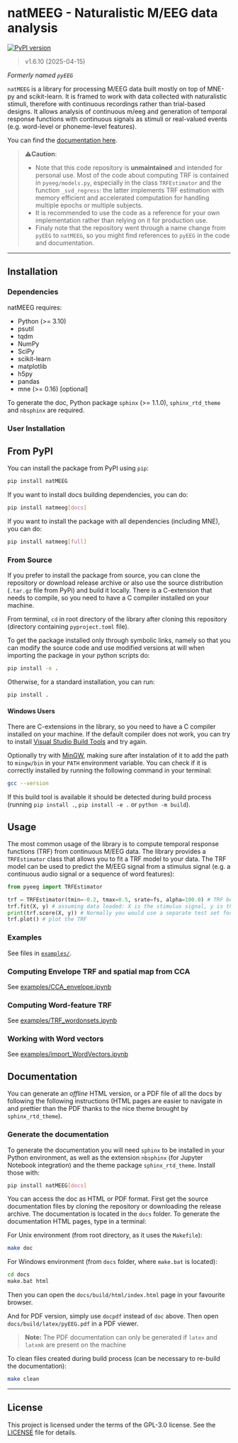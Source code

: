# natMEEG - Naturalistic M/EEG data analysis

[![PyPI version](https://badge.fury.io/py/natMEEG.svg)](https://badge.fury.io/py/natMEEG)
> v1.6.10 (2025-04-15)

_Formerly named `pyEEG`_

`natMEEG` is a library for processing M/EEG data built mostly on top of MNE-py and scikit-learn. It is framed to work with data collected with naturalistic stimuli, therefore with continuous recordings rather than trial-based designs. It allows analysis of continuous m/eeg and generation of temporal response functions with continuous signals as stimuli or real-valued events (e.g. word-level or phoneme-level features).

You can find the [documentation here](https://hugo-w.github.io/pyEEG-docs/index.html).

> ⚠️**Caution**:
> - Note that this code repository is **unmaintained** and intended for personal use. Most of the code about computing TRF is contained in `pyeeg/models.py`, especially in the class `TRFEstimator` and the function `_svd_regress`: the latter implements TRF estimation with memory efficient and accelerated computation for handling multiple epochs or multiple subjects.
> - It is recommended to use the code as a reference for your own implementation rather than relying on it for production use.
> - Finaly note that the repository went through a name change from `pyEEG` to `natMEEG`, so you might find references to `pyEEG` in the code and documentation.

------

## Installation

### Dependencies

natMEEG requires:

- Python (>= 3.10)
- psutil
- tqdm
- NumPy
- SciPy
- scikit-learn
- matplotlib
- h5py
- pandas
- mne (>= 0.16) [optional]

To generate the doc, Python package `sphinx` (>= 1.1.0), `sphinx_rtd_theme` and `nbsphinx` are required.

### User Installation

## From PyPI

You can install the package from PyPI using `pip`:

```bash
pip install natMEEG
```

If you want to install docs building dependencies, you can do:

```bash
pip install natmeeg[docs]
```

If you want to install the package with all dependencies (including MNE), you can do:

```bash
pip install natmeeg[full]
```

### From Source

If you prefer to install the package from source, you can clone the repository or download release archive or also use the source distribution (`.tar.gz` file from PyPi) and build it locally. There is a C-extension that needs to compile, so you need to have a C compiler installed on your machine.

From terminal, `cd` in root directory of the library after cloning this repository (directory containing `pyproject.toml` file).

To get the package installed only through symbolic links, namely so that you can modify the source code and use modified versions at will when importing the package in your python scripts do:

```bash
pip install -e .
```

Otherwise, for a standard installation, you can run:

```bash
pip install .
```

#### Windows Users

There are C-extensions in the library, so you need to have a C compiler installed on your machine. 
If the default compiler does not work, you can try to install [Visual Studio Build Tools](https://visualstudio.microsoft.com/visual-cpp-build-tools/) and try again.

Optionally try with [MinGW](http://www.mingw.org/), making sure after instalation of it to add the path to `mingw/bin` in your `PATH` environment variable. You can check if it is correctly installed by running the following command in your terminal:

```bash
gcc --version
```

If this build tool is available it should be detected during build process (running `pip install .`, `pip install -e .` or `python -m build`).

## Usage

The most common usage of the library is to compute temporal response functions (TRF) from continuous M/EEG data. The library provides a `TRFEstimator` class that allows you to fit a TRF model to your data. The TRF model can be used to predict the M/EEG signal from a stimulus signal (e.g. a continuous audio signal or a sequence of word features):

```python
from pyeeg import TRFEstimator

trf = TRFEstimator(tmin=-0.2, tmax=0.5, srate=fs, alpha=100.0) # TRF between -200ms and 500ms, regularization parameter alpha=100.0
trf.fit(X, y) # assuming data loaded: X is the stimulus signal, y is the M/EEG signal, they must have the same number of samples (rows)
print(trf.score(X, y)) # Normally you would use a separate test set for scoring
trf.plot() # plot the TRF
```

### Examples

See files in [`examples/`](docs/source/examples/).

### Computing Envelope TRF and spatial map from CCA

See [examples/CCA_envelope.ipynb](docs/source/examples/CCA_envelope.ipynb)

### Computing Word-feature TRF

See [examples/TRF_wordonsets.ipynb](docs/source/examples/TRF_wordonsets.ipynb)

### Working with Word vectors

See [examples/import_WordVectors.ipynb](docs/source/examples/importWordVectors.ipynb)

## Documentation

You can generate an _offline_ HTML version, or a PDF file of all the docs by following the following instructions (HTML pages are easier to navigate in and prettier than the PDF thanks to the nice theme brought by `sphinx_rtd_theme`).

### Generate the documentation

To generate the documentation you will need `sphinx` to be installed in your Python environment, as well as the extension `nbsphinx` (for Jupyter Notebook integration) and the theme package `sphinx_rtd_theme`. Install those with:

```bash
pip install natMEEG[docs]
```

You can access the doc as HTML or PDF format. First get the source documentation files by cloning the repository or downloading the release archive. The documentation is located in the `docs` folder.
To generate the documentation HTML pages, type in a terminal:

For Unix environment (from root directory, as it uses the `Makefile`):

```bash
make doc
```

For Windows environment (from `docs` folder, where `make.bat` is located):

```bash
cd docs
make.bat html
```

Then you can open the `docs/build/html/index.html` page in your favourite browser.

And for PDF version, simply use `docpdf` instead of `doc` above.
Then open `docs/build/latex/pyEEG.pdf` in a PDF viewer.

> **Note:** The PDF documentation can only be generated if `latex` and `latxmk` are present on the machine

To clean files created during build process (can be necessary to re-build the documentation):

```bash
make clean
```
---

## License

This project is licensed under the terms of the GPL-3.0 license. See the [LICENSE](LICENSE) file for details.

